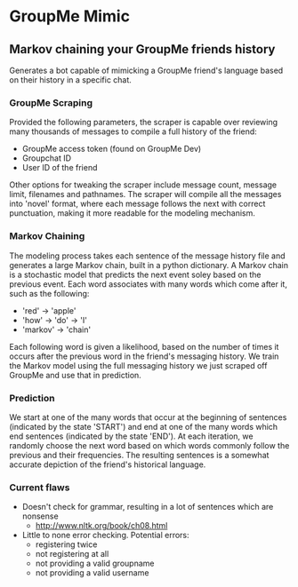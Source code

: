 # GroupMe Mimic

## Markov chaining your GroupMe friends history

Generates a bot capable of mimicking a GroupMe friend's language based on their history in a specific chat.

### GroupMe Scraping

Provided the following parameters, the scraper is capable over reviewing many thousands of messages to compile a full history of the friend:
- GroupMe access token (found on GroupMe Dev)
- Groupchat ID
- User ID of the friend

Other options for tweaking the scraper include message count, message limit, filenames and pathnames.
The scraper will compile all the messages into 'novel' format, where each message follows the next with correct punctuation, making it more readable for the modeling mechanism.

### Markov Chaining

The modeling process takes each sentence of the message history file and generates a large Markov chain, built in a python dictionary. A Markov chain is a stochastic model that predicts the next event soley based on the previous event. Each word associates with many words which come after it, such as the following:
- 'red' -> 'apple'
- 'how' -> 'do' -> 'I'
- 'markov' -> 'chain'

Each following word is given a likelihood, based on the number of times it occurs after the previous word in the friend's messaging history.
We train the Markov model using the full messaging history we just scraped off GroupMe and use that in prediction.

### Prediction

We start at one of the many words that occur at the beginning of sentences (indicated by the state 'START') and end at one of the many words which end sentences (indicated by the state 'END'). At each iteration, we randomly choose the next word based on which words commonly follow the previous and their frequencies. The resulting sentences is a somewhat accurate depiction of the friend's historical language.


### Current flaws
- Doesn't check for grammar, resulting in a lot of sentences which are nonsense
    - http://www.nltk.org/book/ch08.html
- Little to none error checking. Potential errors:
    - registering twice
    - not registering at all
    - not providing a valid groupname
    - not providing a valid username
